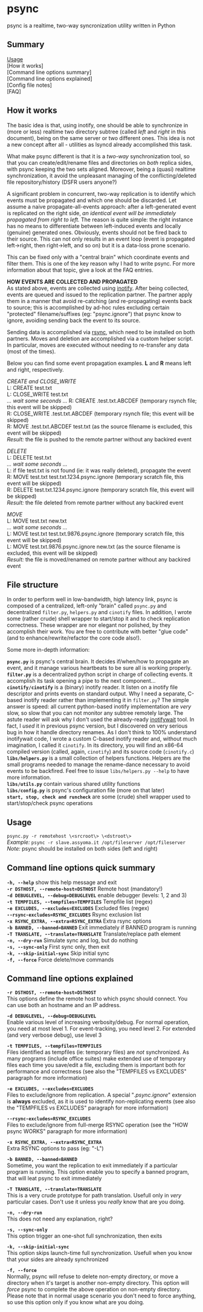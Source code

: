 # psync
psync is a realtime, two-way syncronization utility written in Python

## Summary
[Usage](https://github.com/shodanshok/psync#usage)  
[How it works]  
[Command line options summary]  
[Command line options explained]  
[Config file notes]  
[FAQ]  

## How it works
The basic idea is that, using inotify, one should be able to synchronize in (more or less) realtime two directory subtree (called *left* and *right* in this document), being on the same server or two different ones. This idea is not a new concept after all - utilities as lsyncd already accomplished this task.

What make psync different is that it is a *two-way* synchronization tool, so that you can create/edit/rename files and directories on *both* replica sides, with psync keeping the two sets aligned. Moreover, being a (quasi) realtime synchronization, it avoid the unpleasant managing of the conflicting/deleted file repository/history (DSFR users anyone?)

A significant problem in concurrent, two-way replication is to identify which events must be propagated and which one should be discarded. Let assume a naive propagate-all-events approach: after a left-generated event is replicated on the right side, *an identical event will be immediately propagated from right to left.* The reason is quite simple: the right instance has no means to differentiate between left-induced events and locally (genuine) generated ones. Obviously, events should not be fired back to their source. This can not only results in an event loop (event is propagated left->right, then right->left, and so on) but it is a data-loss prone scenario.  

This can be fixed only with a "central brain" which coordinate events and filter them. This is one of the key reason why I had to write psync. For more information about that topic, give a look at the FAQ entries.

**HOW EVENTS ARE COLLECTED AND PROPAGATED**  
As stated above, events are collected using [inotify](http://linux.die.net/man/7/inotify). After being collected, events are queued and issued to the replication partner. The partner apply them in a manner that avoid re-catching (and re-propagating) events back to source; this is accomplished by ad-hoc rules excluding certain "protected" filename/suffixes (eg: "psync.ignore") that psync know to ignore, avoiding sending back the event to its source.

Sending data is accomplished via [rsync](https://rsync.samba.org/), which need to be installed on both partners. Moves and deletion are accomplished via a custom helper script. In particular, moves are executed without needing to re-transfer any data (most of the times).

Below you can find some event propagation examples. **L** and **R** means left and right, respectively.

*CREATE and CLOSE_WRITE*  
L: CREATE test.txt  
L: CLOSE_WRITE test.txt  
*... wait some seconds ...*
R: CREATE .test.txt.ABCDEF (temporary rsynch file; this event will be skipped)  
R: CLOSE_WRITE .test.txt.ABCDEF (temporary rsynch file; this event will be skipped)  
R: MOVE .test.txt.ABCDEF test.txt (as the source filename is excluded, this event will be skipped)  
*Result:* the file is pushed to the remote partner without any backired event  

*DELETE*  
L: DELETE test.txt  
*... wait some seconds ...*  
L: if file test.txt is not found (ie: it was really deleted), propagate the event  
R: MOVE test.txt test.txt.1234.psync.ignore (temporary scratch file, this event will be skipped)  
R: DELETE test.txt.1234.psync.ignore (temporary scratch file, this event will be skipped)  
*Result:* the file deleted from remote partner without any backired event  

*MOVE*  
L: MOVE test.txt new.txt  
*... wait some seconds ...*  
L: MOVE test.txt test.txt.9876.psync.ignore (temporary scratch file, this event will be skipped)  
L: MOVE test.txt.9876.psync.ignore new.txt (as the source filename is excluded, this event will be skipped)  
*Result:* the file is moved/renamed on remote partner without any backired event  

## File structure
In order to perform well in low-bandwidth, high latency link, psync is composed of a centralized, left-only "brain" called `psync.py` and decentralized `filter.py`, `helpers.py` and `cinotify` files. In addition, I wrote some (rather crude) shell wrapper to start/stop it and to check replication correctness. These wrapper are nor elegant nor polished, by they accomplish their work. You are free to contribute with better "glue code" (and to enhance/rewrite/refactor the core code also!).  

Some more in-depth information:

**`psync.py`** is psync's central brain. It decides if/when/how to propagate an event, and it manage various heartbeats to be sure all is working properly.  
**`filter.py`** is a decentralized python script in charge of collecting events. It accomplish its task opening a pipe to the next component...  
**`cinotify/cinotify`** is a (binary) inotify reader. It listen on a inotify file descriptor and prints events on standard output. Why I need a separate, C-based inotify reader rather than implementing it in `filter.py`? The simple answer is speed: all current python-based inotify implementation are *very* slow, so slow that you can not monitor any subtree remotely large. The astute reader will ask why I don't used the already-ready [inotifywait](https://github.com/rvoicilas/inotify-tools/wiki) tool. In fact, I *used* it in previous psync version, but I discovered on very serious bug in how it handle directory renames. As I don't think to 100% understand inotifywait code, I wrote a custom C-based inotify reader and, without much imagination, I called it `cinotify`. In its directory, you will find an x86-64 compiled version (called, again, `cinotify`) and its source code (`cinotify.c`)  
**`libs/helpers.py`** is a small collection of helpers functions. Helpers are the small programs needed to manage the rename-dance necessary to avoid events to be backfired. Feel free to issue `libs/helpers.py --help` to have more information.  
**`libs/utils.py`** contain various shared utility functions  
**`libs/config.py`** is psync's configuration file (more on that later)  
**`start, stop, check and runcheck`** are some (crude) shell wrapper used to start/stop/check psync operations


## Usage
`psync.py -r remotehost \<srcroot\> \<dstroot\>`  
*Example:* `psync -r slave.assyoma.it /opt/fileserver /opt/fileserver`  
*Note:* psync should be installed on both sides (left and right)

## Command line options quick summary
**`-h, --help`** show this help message and exit  
**`-r DSTHOST, --remote-host=DSTHOST`** Remote host (mandatory!)  
**`-d DEBUGLEVEL, --debug=DEBUGLEVEL`** enable debugger (levels: 1, 2 and 3)  
**`-t TEMPFILES, --tempfiles=TEMPFILES`** Tempfile list (regex)  
**`-e EXCLUDES, --excludes=EXCLUDES`** Excluded files (regex)  
**`--rsync-excludes=RSYNC_EXCLUDES`** Rsync exclusion list  
**`-x RSYNC_EXTRA, --extra=RSYNC_EXTRA`** Extra rsync options  
**`-b BANNED, --banned=BANNED`** Exit immediately if BANNED program is running  
**`-T TRANSLATE, --translate=TRANSLATE`** Translate/replace path element  
**`-n, --dry-run`** Simulate sync and log, but do nothing  
**`-s, --sync-only`** First sync only, then exit  
**`-k, --skip-initial-sync`** Skip initial sync  
**`-f, --force`** Force delete/move commands  

## Command line options explained
**`-r DSTHOST, --remote-host=DSTHOST`**  
This options define the remote host to which psync should connect. You can use both an hostname and an IP address.

**`-d DEBUGLEVEL, --debug=DEBUGLEVEL`**  
Enable various level of increasing verbosity/debug. For normal operation, you need at most level 1. For event-tracking, you need level 2. For extended (and very verbose debug), use level 3

**`-t TEMPFILES, --tempfiles=TEMPFILES`**  
Files identified as tempfiles (ie: temporary files) are *not* synchronized. As many programs (include office suites) make extended use of temporary files each time you save/edit a file, excluding them is important both for performance and correctness (see also the "TEMPFILES vs EXCLUDES" paragraph for more information)

**`-e EXCLUDES, --excludes=EXCLUDES`**  
Files to exclude/ignore from replication. A special "*.psync.ignore*" extension is **always** excluded, as it is used to identify non-replicating events (see also the "TEMPFILES vs EXCLUDES" paragraph for more information)

**`--rsync-excludes=RSYNC_EXCLUDES`**  
Files to exclude/ignore from full-merge RSYNC operation (see the "HOW psync WORKS" paragraph for more information)

**`-x RSYNC_EXTRA, --extra=RSYNC_EXTRA`**  
Extra RSYNC options to pass (eg: "-L")

**`-b BANNED, --banned=BANNED`**  
Sometime, you want the replication to exit immediately if a particular program is running. This option enable you to specify a banned program, that will leat psync to exit immediately

**`-T TRANSLATE, --translate=TRANSLATE`**  
This is a very crude prototype for path translation. Usefull only in *very* particular cases. Don't use it unless you *really* know that are you doing.

**`-n, --dry-run`**  
This does not need any explanation, right?

**`-s, --sync-only`**  
This option trigger an one-shot full synchronization, then exits

**`-k, --skip-initial-sync`**  
This option skips launch-time full synchronization. Usefull when you know that your sides are already synchronized

**`-f, --force`**  
Normally, psync will refuse to delete non-empty directory, or move a directory when it's target is another non-empty directory. This option will *force* psync to complete the above operation on non-empty directory. Please note that in normal usage scenario you don't need to force anything, so use this option only if you know what are you doing.

